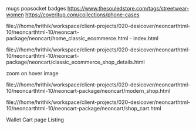 mugs
popsocket
badges
https://www.thesouledstore.com/tags/streetwear-women
https://coveritup.com/collections/phone-cases

file:///home/hrithik/workspace/client-projects/020-desicover/neoncarthtml-10/neoncarthtml-10/neoncart-package/neoncart/home_classic_ecommerce.html - index.html

file:///home/hrithik/workspace/client-projects/020-desicover/neoncarthtml-10/neoncarthtml-10/neoncart-package/neoncart/classic_ecommerce_shop_details.html

zoom on hover image

file:///home/hrithik/workspace/client-projects/020-desicover/neoncarthtml-10/neoncarthtml-10/neoncart-package/neoncart/modern_shop.html

file:///home/hrithik/workspace/client-projects/020-desicover/neoncarthtml-10/neoncarthtml-10/neoncart-package/neoncart/shop_cart.html



Wallet
Cart page
Listing
